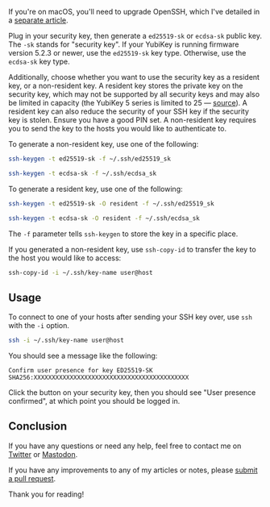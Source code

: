 If you're on macOS, you'll need to upgrade OpenSSH, which I've detailed in a
[separate article](https://hkamran.com/article/upgrade-openssh-macos).

Plug in your security key, then generate a `ed25519-sk` or `ecdsa-sk` public key.
The `-sk` stands for "security key". If your YubiKey is running firmware version
5.2.3 or newer, use the `ed25519-sk` key type. Otherwise, use the `ecdsa-sk` key
type.

Additionally, choose whether you want to use the security key as a resident key,
or a non-resident key. A resident key stores the private key on the security key,
which may not be supported by all security keys and may also be limited in capacity
(the YubiKey 5 series is limited to 25 — [source](https://docs.yubico.com/hardware/yubikey/yk-5/tech-manual/yk5-apps.html#fido2)).
A resident key can also reduce the security of your SSH key if the security key
is stolen. Ensure you have a good PIN set. A non-resident key requires you to send
the key to the hosts you would like to authenticate to.

To generate a non-resident key, use one of the following:

```bash
ssh-keygen -t ed25519-sk -f ~/.ssh/ed25519_sk
```

```bash
ssh-keygen -t ecdsa-sk -f ~/.ssh/ecdsa_sk
```

To generate a resident key, use one of the following:

```bash
ssh-keygen -t ed25519-sk -O resident -f ~/.ssh/ed25519_sk
```

```bash
ssh-keygen -t ecdsa-sk -O resident -f ~/.ssh/ecdsa_sk
```

The `-f` parameter tells `ssh-keygen` to store the key in a specific place.

If you generated a non-resident key, use `ssh-copy-id` to transfer the key to the
host you would like to access:

```bash
ssh-copy-id -i ~/.ssh/key-name user@host
```

## Usage

To connect to one of your hosts after sending your SSH key over, use `ssh` with
the `-i` option.

```bash
ssh -i ~/.ssh/key-name user@host
```

You should see a message like the following:

```text
Confirm user presence for key ED25519-SK SHA256:XXXXXXXXXXXXXXXXXXXXXXXXXXXXXXXXXXXXXXXXXXX
```

Click the button on your security key, then you should see "User presence confirmed",
at which point you should be logged in.

## Conclusion

If you have any questions or need any help, feel free to contact me on
[Twitter](https://twitter.com/hkamran80) or [Mastodon](https://vmst.io/@hkamran).

If you have any improvements to any of my articles or notes, please
[submit a pull request](https://github.com/hkamran80/articles#contributions).

Thank you for reading!
